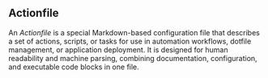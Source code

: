 Actionfile
----------

An _Actionfile_ is a special Markdown-based configuration file that describes a set of actions, scripts, or tasks for use in automation workflows, dotfile management, or application deployment. It is designed for human readability and machine parsing, combining documentation, configuration, and executable code blocks in one file.
